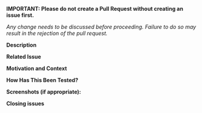 **IMPORTANT: Please do not create a Pull Request without creating an issue first.**

*Any change needs to be discussed before proceeding. Failure to do so may result in the rejection of the pull request.*

**Description**

<!-- Describe your changes in detail -->

**Related Issue**

<!-- This project only accepts pull requests related to open issues -->
<!-- If suggesting a new feature or change, please discuss it in an issue first -->
<!-- If fixing a bug, there should be an issue describing it with steps to reproduce -->
<!-- Please link to the issue here: -->

**Motivation and Context**

<!-- Why is this change required? What problem does it solve? -->
<!-- If it fixes an open issue, please link to the issue here. -->

**How Has This Been Tested?**

<!-- Please describe in detail how you tested your changes. -->
<!-- Include details of your testing environment, and the tests you ran to -->
<!-- see how your change affects other areas of the code, etc. -->

**Screenshots (if appropriate):**

**Closing issues**

<!-- Put `closes #XXXX` in your comment to auto-close the issue that your PR fixes. -->
